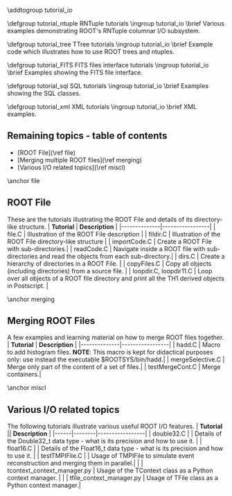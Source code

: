 \addtogroup tutorial_io

\defgroup tutorial_ntuple RNTuple tutorials
\ingroup tutorial_io
\brief Various examples demonstrating ROOT's RNTuple columnar I/O subsystem.

\defgroup tutorial_tree TTree tutorials
\ingroup tutorial_io
\brief Example code which illustrates how to use ROOT trees and ntuples.

\defgroup tutorial_FITS FITS files interface tutorials
\ingroup tutorial_io
\brief Examples showing the FITS file interface.

\defgroup tutorial_sql SQL tutorials
\ingroup tutorial_io
\brief Examples showing the SQL classes.

\defgroup tutorial_xml XML tutorials
\ingroup tutorial_io
\brief XML examples.


## Remaining topics - table of contents
- [ROOT File](\ref file)
- [Merging multiple ROOT files](\ref merging)
- [Various I/O related topics](\ref miscl)

\anchor file
## ROOT File
These are the tutorials illustrating the ROOT File and details of its directory-like structure. 
| **Tutorial** | **Description** |
|--------------|-----------------|
| file.C | Illustration of the ROOT File description |
| fildir.C | Illustration of the ROOT File directory-like structure |
| importCode.C | Create a ROOT File with sub-directories.|
| readCode.C | Navigate inside a ROOT file with sub-directories and read the objects from each sub-directory.|
| dirs.C | Create a hierarchy of directories in a ROOT File.  |
| copyFiles.C  | Copy all objects (including directories) from a source file. | 
| loopdir.C, loopdir11.C  |  Loop over all objects of a ROOT file directory and print all the TH1 derived objects in Postscript. |

\anchor merging
## Merging ROOT Files
A few examples and learning material on how to merge ROOT files together. 
| **Tutorial** | **Description** |
|--------------|-----------------|
| hadd.C |  Macro to add histogram files. **NOTE**: This macro is kept for didactical purposes only: use instead the executable $ROOTSYS/bin/hadd.|
| mergeSelective.C | Merge only part of the content of a set of files.|
| testMergeCont.C | Merge containers.|

\anchor miscl
## Various I/O related topics
The following tutorials illustrate various useful ROOT I/O features. 
| **Tutorial** || **Description** |
|------|--------|-----------------|
| double32.C |  | Details of the Double32_t data type - what is its precision and how to use it. |
| float16.C |  | Details of the Float16_t data type - what is its precision and how to use it. |
| testTMPIFile.C |  |  Usage of TMPIFile to simulate event reconstruction and merging them in parallel.|
|  | tcontext_context_manager.py |  Usage of the TContext class as a Python context manager. |
| |  tfile_context_manager.py |  Usage of TFile class as a Python context manager.|
